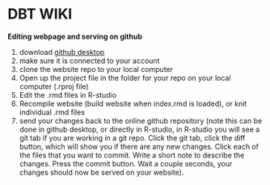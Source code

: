 # DBT WIKI

**Editing webpage and serving on github**

1.  download [github desktop](https://desktop.github.com)
2.  make sure it is connected to your account
3.  clone the website repo to your local computer
4.  Open up the project file in the folder for your repo on your local computer (.rproj file)
5.  Edit the .rmd files in R-studio
6.  Recompile website (build website when index.rmd is loaded), or knit individual .rmd files
7.  send your changes back to the online github repository (note this can be done in github desktop, or directly in R-studio, in R-studio you will see a git tab if you are working in a git repo. Click the git tab, click the diff button, which will show you if there are any new changes. Click each of the files that you want to commit. Write a short note to describe the changes. Press the commit button. Wait a couple seconds, your changes should now be served on your website).
